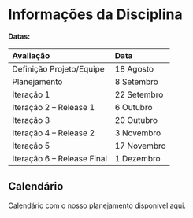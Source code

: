 # Informações da Disciplina #

**Datas:**

| **Avaliação** | **Data** |
|:----------------|:---------|
| Definição Projeto/Equipe | 18 Agosto |
| Planejamento | 8 Setembro |
| Iteração 1 | 22 Setembro |
| Iteração 2 – Release 1 | 6 Outubro |
| Iteração 3 | 20 Outubro |
| Iteração 4 – Release 2 | 3 Novembro |
| Iteração 5 | 17 Novembro |
| Iteração 6 – Release Final | 1 Dezembro|

## Calendário ##
Calendário com o nosso planejamento disponível [aqui](http://www.google.com/calendar/embed?src=thm8j5jiglbk4o39amvl2g44gk%40group.calendar.google.com&ctz=America/Recife).
